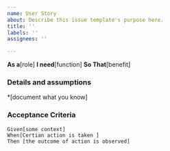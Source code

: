 ```yaml
---
name: User Story
about: Describe this issue template's purpose here.
title: ''
labels: ''
assignees: ''

---
```


**As a**[role]
**I need**[function]
**So That**[benefit]
### Details and assumptions
*[document what you know]
### Acceptance Criteria
``` gherkin
Given[some context]
When[Certian action is taken ]
Then [the outcome of action is observed]
